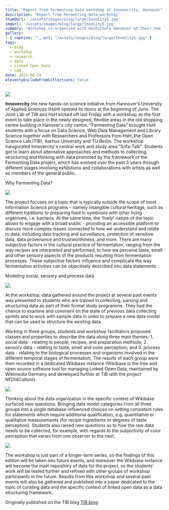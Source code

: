 ```yaml
---
title: "Report from Fermenting Data workshop at Innovercity, Hannover"
description: "Report from Fermenting Data workshop"
thumbUrl: '/assets/images/blog/large/InnoCity5.jpg'
imgUrl: '/assets/images/blog/large/InnoCity5.jpg'
summary: 'Workshop co-organised with Hochschule Hannover at their new location Innovercity in downtown Hannover. June 2, 2023, 14-17.00 CEST. '
gallery:
- { caption: "", url: "/assets/images/blog/large/InnoCity5.jpg" }
tags:
  - blog
  - workshop
  - research
  - data
  - Linked Open Data
  - LOD
date: 2023-06-20
eleventyExcludeFromCollections: false
---
```


<div class="columnImage">
  <img src="/assets/images/blog/large/InnoCity1.jpg"/>
  <div class="photoCreditNew"></div>
</div>

**Innovercity** the new hands-on science initiative from Hannover’s University of Applied Sciences (HsH) opened its doors at the beginning of June. The Joint Lab of TIB and HsH kicked off last Friday with a workshop as the first event to take place in the newly designed, flexible areas in the old shopping centre building in Hanover's city centre. "Fermenting Data" brought HsH students with a focus on Data Science, Web Data Management and Library Science together with Researchers and Professors from HsH, the Open Science Lab (TIB), Aarhus University and TU Berlin. The workshop inaugurated Innovercity's central work and study area “Sofa-Talk”. Students got to learn about alternative approaches and methods to collecting, structuring and thinking with data promoted by the framework of the Fermenting Data project, which has evolved over the past 3 years through different stages involving exhibitions and collaborations with artists as well as members of the general public.

Why Fermenting Data?

<div class="columnImage">
  <img src="/assets/images/blog/large/InnoCity2.jpg"/>
  <div class="photoCreditNew"></div>
</div>

The project focuses on a topic that is typically outside the scope of most Information Science programs – namely intangible cultural heritage, such as different traditions to preparing food in symbiosis with other living organisms, i.e. bacteria. At the same time, the ‘lively’ nature of the topic allows to engage with a broad public - providing an accessible platform to discuss more complex issues connected to how we understand and relate to data, including data tracking and surveillance, protection of sensitive data, data provenance and trustworthiness, and more. There are many subjective factors in the cultural practice of fermentation, ranging from the way recipes are interpreted and performed, to how we perceive taste, smell and other sensory aspects of the products resulting from fermentation processes. These subjective factors influence and complicate the way fermentation activities can be objectively described into data statements. 

Modeling social, sensory and process data 

<div class="columnImage">
  <img src="/assets/images/blog/large/InnoCity3.jpg"/>
  <div class="photoCreditNew"></div>
</div>

At the workshop, data gathered around the project at several past events was presented to students who are trained in collecting, parsing and structuring data as part of their formal study programme. They had the chance to examine and comment on the state of previous data collecting sprints and to work with sample data in order to prepare a new data model that can be used to structure the existing data.

Working in three groups, students and workshop facilitators proposed classes and properties to describe the data along three main themes: 1. social data - relating to people, recipes, and preparation methods; 2. sensory data - relating to taste, smell and color perception; and 3. process data - relating to the biological processes and organisms involved in the different temporal stages of fermentation. The results of each group were then recorded in a dedicated Wikibase instance (Wikibase is the free and open source software tool for managing Linked Open Data, maintained by Wikimedia Germany and developed further at TIB with the project NFDI4Culture). 

<div class="columnImage">
  <img src="/assets/images/blog/large/InnoCity4.jpg"/>
  <div class="photoCreditNew"></div>
</div>

Thinking about the data organization in the specific context of Wikibase surfaced new questions. Bringing data model categories from all three groups into a single database influenced choices on setting consistent rules for statements which require additional qualification, e.g. quantitative or qualitative measurements (for recipe ingredients or degrees of taste perception). Students also raised new questions as to how the raw data needs to be collected, for example, with regards to the subjectivity of color perception that varies from one observer to the next.

<div class="columnImage">
  <img src="/assets/images/blog/large/InnoCity5.jpg"/>
  <div class="photoCreditNew"></div>
</div>

The workshop is just part of a longer-term series, so the findings of this edition will be taken into future events, and moreover the Wikibase instance will become the main repository of data for the project, so the students’ work will be tested further and refined with other groups of workshop participants in the future. Results from this workshop and several past events will also be gathered and published into a paper dedicated to the topic of curating data and the specific context of linked open data as a data structuring framework.

Originally published on the TIB blog <a href='https://blog.tib.eu/2023/06/20/fermenting-data-workshop-innovercity-on-2-june-2023/'>TIB blog</a>

